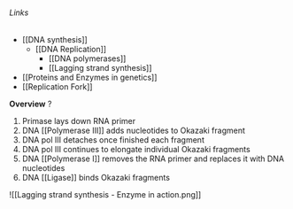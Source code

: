 ###### Links
- [[DNA synthesis]]
	- [[DNA Replication]]
		- [[DNA polymerases]]
		- [[Lagging strand synthesis]]
- [[Proteins and Enzymes in genetics]]
- [[Replication Fork]]

**Overview**
?
1. Primase lays down RNA primer
2. DNA [[Polymerase III]] adds nucleotides to Okazaki fragment
3. DNA pol III detaches once finished each fragment
4. DNA pol III continues to elongate individual Okazaki fragments
5. DNA [[Polymerase I]] removes the RNA primer and replaces it with DNA nucleotides
6. DNA [[Ligase]] binds Okazaki fragments


![[Lagging strand synthesis - Enzyme in action.png]]